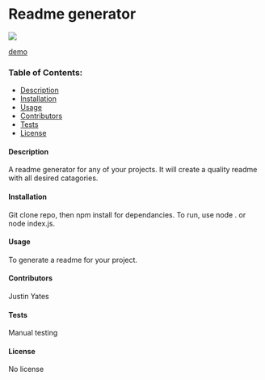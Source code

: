 # Readme generator

![](https://img.shields.io/badge/No-License-red)

[demo](https://drive.google.com/file/d/1oGMGNBw7koMji3ZRernE3-zldIp5qDE4/view?usp=sharing)

### Table of Contents:
- [Description](#description)
- [Installation](#installation)
- [Usage](#usage)
- [Contributors](#contributors)
- [Tests](#tests)
- [License](#license)

<a name="description"></a>
#### Description

A readme generator for any of your projects. It will create a quality readme with all desired catagories.

<a name="installation"></a>
#### Installation

Git clone repo, then npm install for dependancies. To run, use node . or node index.js.

<a name="usage"></a>
#### Usage

To generate a readme for your project.

<a name="contributors"></a>
#### Contributors

Justin Yates

<a name="tests"></a>
#### Tests

Manual testing 

<a name="license"></a>
#### License

No license
    
